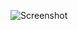 ![Screenshot](https://github.com/jackrabbit72380/ho4kmmm/blob/master/0.7.1/tags/levels/test/icefields/scenary/boulders/boulders_preview.jpg)
